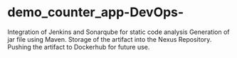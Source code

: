 # demo_counter_app-DevOps-

Integration of Jenkins and Sonarqube for static code analysis
Generation of jar file using Maven.
Storage of the artifact into the Nexus Repository.
Pushing the artifact to Dockerhub for future use.
